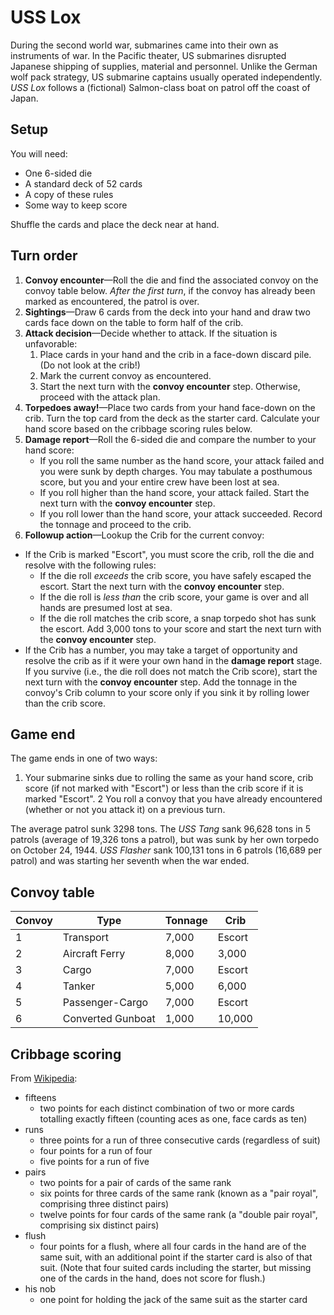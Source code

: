 # USS Lox

During the second world war, submarines came into their own as
instruments of war. In the Pacific theater, US submarines disrupted
Japanese shipping of supplies, material and personnel. Unlike the
German wolf pack strategy, US submarine captains usually operated
independently. _USS Lox_ follows a (fictional) Salmon-class boat on
patrol off the coast of Japan.

## Setup

You will need:

* One 6-sided die
* A standard deck of 52 cards
* A copy of these rules
* Some way to keep score

Shuffle the cards and place the deck near at hand.

## Turn order

1. **Convoy encounter**&mdash;Roll the die and find the associated
   convoy on the convoy table below. _After the first turn_, if the
   convoy has already been marked as encountered, the patrol is
   over. 
2. **Sightings**&mdash;Draw 6 cards from the deck into your hand and
   draw two cards face down on the table to form half of the crib.
3. **Attack decision**&mdash;Decide whether to attack. If the
   situation is unfavorable:
   1. Place cards in your hand and the crib in a face-down discard
      pile. (Do not look at the crib!)
   2. Mark the current convoy as encountered.
   3. Start the next turn with the **convoy encounter** step.
   Otherwise, proceed with the attack plan.
4. **Torpedoes away!**&mdash;Place two cards from your hand face-down
   on the crib. Turn the top card from the deck as the starter
   card. Calculate your hand score based on the cribbage scoring rules
   below.
5. **Damage report**&mdash;Roll the 6-sided die and compare the number
   to your hand score:
   * If you roll the same number as the hand score, your attack failed
     and you were sunk by depth charges. You may tabulate a posthumous
     score, but you and your entire crew have been lost at sea.
   * If you roll higher than the hand score, your attack failed. Start
     the next turn with the **convoy encounter** step.
   * If you roll lower than the hand score, your attack
     succeeded. Record the tonnage and proceed to the crib.
 6. **Followup action**&mdash;Lookup the Crib for the current convoy:
   * If the Crib is marked "Escort", you must score the crib, roll the
     die and resolve with the following rules:
     * If the die roll _exceeds_ the crib score, you have safely
       escaped the escort. Start the next turn with the **convoy
       encounter** step.
     * If the die roll is _less than_ the crib score, your game is
       over and all hands are presumed lost at sea.
     * If the die roll matches the crib score, a snap torpedo shot has
       sunk the escort. Add 3,000 tons to your score and start the
       next turn with the **convoy encounter** step.
  * If the Crib has a number, you may take a target of opportunity and
    resolve the crib as if it were your own hand in the **damage
    report** stage. If you survive (i.e., the die roll does not match
    the Crib score), start the next turn with the **convoy encounter**
    step. Add the tonnage in the convoy's Crib column to your score
    only if you sink it by rolling lower than the crib score.
    
## Game end

The game ends in one of two ways:

1. Your submarine sinks due to rolling the same as your hand score,
  crib score (if not marked with "Escort") or less than the crib score
  if it is marked "Escort".
2 You roll a convoy that you have already encountered (whether or not
  you attack it) on a previous turn.
  
The average patrol sunk 3298 tons. The _USS Tang_ sank 96,628 tons in
5 patrols (average of 19,326 tons a patrol), but was sunk by her own
torpedo on October 24, 1944. _USS Flasher_ sank 100,131 tons in 6
patrols (16,689 per patrol) and was starting her seventh when the war
ended.

## Convoy table

| Convoy | Type              | Tonnage | Crib    |
| ------ | ----              | ------- | ------  |
| 1      | Transport         | 7,000   |  Escort |
| 2      | Aircraft Ferry    | 8,000   |  3,000  |
| 3      | Cargo             | 7,000   |  Escort |
| 4      | Tanker            | 5,000   |  6,000  |
| 5      | Passenger-Cargo   | 7,000   |  Escort |
| 6      | Converted Gunboat | 1,000   | 10,000  |

## Cribbage scoring

From [Wikipedia](https://en.wikipedia.org/wiki/Rules_of_cribbage#The_show):

* fifteens
  * two points for each distinct combination of two or more cards totalling exactly fifteen (counting aces as one, face cards as ten)
* runs
  * three points for a run of three consecutive cards (regardless of suit)
  * four points for a run of four
  * five points for a run of five
* pairs
  * two points for a pair of cards of the same rank
  * six points for three cards of the same rank (known as a "pair royal", comprising three distinct pairs)
  * twelve points for four cards of the same rank (a "double pair royal", comprising six distinct pairs)
* flush
  * four points for a flush, where all four cards in the hand are of the same suit, with an additional point if the starter card is also of that suit. (Note that four suited cards including the starter, but missing one of the cards in the hand, does not score for flush.)
* his nob
  * one point for holding the jack of the same suit as the starter card
